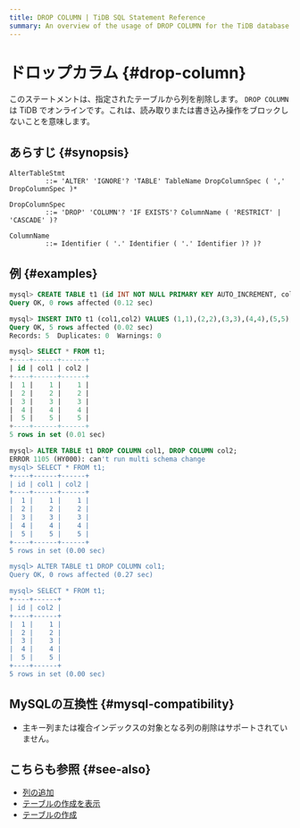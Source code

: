 ```yaml
---
title: DROP COLUMN | TiDB SQL Statement Reference
summary: An overview of the usage of DROP COLUMN for the TiDB database.
---
```


# ドロップカラム {#drop-column}

このステートメントは、指定されたテーブルから列を削除します。 `DROP COLUMN`は TiDB でオンラインです。これは、読み取りまたは書き込み操作をブロックしないことを意味します。

## あらすじ {#synopsis}

```ebnf+diagram
AlterTableStmt
         ::= 'ALTER' 'IGNORE'? 'TABLE' TableName DropColumnSpec ( ',' DropColumnSpec )*

DropColumnSpec
         ::= 'DROP' 'COLUMN'? 'IF EXISTS'? ColumnName ( 'RESTRICT' | 'CASCADE' )?

ColumnName
         ::= Identifier ( '.' Identifier ( '.' Identifier )? )?
```

## 例 {#examples}

```sql
mysql> CREATE TABLE t1 (id INT NOT NULL PRIMARY KEY AUTO_INCREMENT, col1 INT NOT NULL, col2 INT NOT NULL);
Query OK, 0 rows affected (0.12 sec)

mysql> INSERT INTO t1 (col1,col2) VALUES (1,1),(2,2),(3,3),(4,4),(5,5);
Query OK, 5 rows affected (0.02 sec)
Records: 5  Duplicates: 0  Warnings: 0

mysql> SELECT * FROM t1;
+----+------+------+
| id | col1 | col2 |
+----+------+------+
|  1 |    1 |    1 |
|  2 |    2 |    2 |
|  3 |    3 |    3 |
|  4 |    4 |    4 |
|  5 |    5 |    5 |
+----+------+------+
5 rows in set (0.01 sec)

mysql> ALTER TABLE t1 DROP COLUMN col1, DROP COLUMN col2;
ERROR 1105 (HY000): can't run multi schema change
mysql> SELECT * FROM t1;
+----+------+------+
| id | col1 | col2 |
+----+------+------+
|  1 |    1 |    1 |
|  2 |    2 |    2 |
|  3 |    3 |    3 |
|  4 |    4 |    4 |
|  5 |    5 |    5 |
+----+------+------+
5 rows in set (0.00 sec)

mysql> ALTER TABLE t1 DROP COLUMN col1;
Query OK, 0 rows affected (0.27 sec)

mysql> SELECT * FROM t1;
+----+------+
| id | col2 |
+----+------+
|  1 |    1 |
|  2 |    2 |
|  3 |    3 |
|  4 |    4 |
|  5 |    5 |
+----+------+
5 rows in set (0.00 sec)
```

## MySQLの互換性 {#mysql-compatibility}

-   主キー列または複合インデックスの対象となる列の削除はサポートされていません。

## こちらも参照 {#see-also}

-   [<a href="/sql-statements/sql-statement-add-column.md">列の追加</a>](/sql-statements/sql-statement-add-column.md)
-   [<a href="/sql-statements/sql-statement-show-create-table.md">テーブルの作成を表示</a>](/sql-statements/sql-statement-show-create-table.md)
-   [<a href="/sql-statements/sql-statement-create-table.md">テーブルの作成</a>](/sql-statements/sql-statement-create-table.md)
